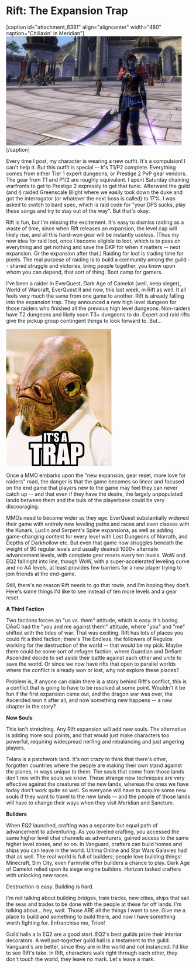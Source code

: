 # Rift: The Expansion Trap

[caption id="attachment\_6381" align="aligncenter" width="480" caption="Chillaxin' in Meridian"][![](../uploads/2011/06/rift-2011-06-12-10-12-29-41-480x298.jpg "Chillaxin' in Meridian")](../uploads/2011/06/rift-2011-06-12-10-12-29-41.jpg)[/caption]

Every time I post, my character is wearing a new outfit. It's a compulsion! I can't help it. But this outfit is special -- it's T1/P2 complete. Everything comes from either Tier 1 expert dungeons, or Prestige 2 PvP gear vendors. The gear from T1 and P1/2 are roughly equivalent. I spent Saturday chaining warfronts to get to Prestige 2 expressly to get that tunic. Afterward the guild (and I) raided Greenscale Blight where we easily took down the duke and got the interrogator (or whatever the next boss is called) to 17%. I was asked to switch to bard spec, which is raid code for "your DPS sucks, play these songs and try to stay out of the way". But that's okay.

Rift is fun, but I'm missing the excitement. It's easy to dismiss raiding as a waste of time, since when Rift releases an expansion, the level cap will likely rise, and all this hard-won gear will be instantly useless. (Thus my new idea for raid loot, once I become eligible to loot, which is to pass on everything and get nothing and save the DKP for when it matters -- next expansion. Or the expansion after that.) Raiding for loot is trading time for pixels. The real purpose of raiding is to build a community among the guild -- shared struggle and victories, bring people together, you know upon whom you can depend, that sort of thing. Boot camp for gamers.

I've been a raider in EverQuest, Dark Age of Camelot (well, keep sieger), World of Warcraft, EverQuest II and now, this last week, in Rift as well. It all feels very much the same from one game to another. Rift is already falling into the expansion trap. They announced a new high level dungeon for those raiders who finished all the previous high level dungeons. Non-raiders have T2 dungeons and likely soon T3+ dungeons to do. Expert and raid rifts give the pickup group contingent things to look forward to. But...

![](../uploads/2011/06/Atrapitis.gif "It's a trap")

Once a MMO embarks upon the "new expansion, gear reset, more love for raiders" road, the danger is that the game becomes so linear and focused on the end game that players new to the game may feel they can never catch up -- and that even if they have the desire, the largely unpopulated lands between them and the bulk of the playerbase could be very discouraging.

MMOs need to become wider as they age. EverQuest substantially widened their game with entirely new leveling paths and races and even classes with the Kunark, Luclin and Serpent's Spine expansions, as well as adding game-changing content for every level with Lost Dungeons of Norrath, and Depths of Darkhollow etc. But even that game now struggles beneath the weight of 90 regular levels and usually desired 1000+ alternate advancement levels, with complete gear resets every ten levels. WoW and EQ2 fall right into line, though WoW, with a super-accelerated leveling curve and no AA levels, at least provides few barriers for a new player trying to join friends at the end-game.

Still, there's no reason Rift needs to go that route, and I'm hoping they don't. Here's some things I'd like to see instead of ten more levels and a gear reset.

**A Third Faction**

Two factions forces an "us vs. them" attitude, which is easy. It's boring. DAoC had the "you and me against them!" attitude, where "you" and "me" shifted with the tides of war. That was exciting. Rift has lots of places you could fit a third faction; there's The Endless, the followers of Regulos working for the destruction of the world -- that would be my pick. Maybe there could be some sort of refugee faction, where Guardian and Defiant Ascended decide to set aside their battle against each other and unite to save the world. Or since we now have rifts that open to parallel worlds where the conflict is already won or lost, why not explore these places?

Problem is, if anyone can claim there is a story behind Rift's conflict, this is a conflict that is going to have to be resolved at some point. Wouldn't it be fun if the first expansion came out, and the dragon war was over, the Ascended won it after all, and now something new happens -- a new chapter in the story?

**New Souls**

This isn't stretching. Any Rift expansion will add new souls. The alternative is adding more soul points, and that would just make characters too powerful, requiring widespread nerfing and rebalancing and just angering players.

Telara is a patchwork land. It's not crazy to think that there's other, forgotten countries where the people are making their own stand against the planes, in ways unique to them. The souls that come from those lands don't mix with the souls we know. These strange new techniques are very effective against the creatures of the new lands, whereas the ones we have today don't work quite so well. So everyone will have to acquire some new souls if they want to travel to the new lands -- and the people of those lands will have to change their ways when they visit Meridian and Sanctum.

**Builders**

When EQ2 launched, crafting was a separate but equal path of advancement to adventuring. As you leveled crafting, you accessed the same higher level chat channels as adventurers, gained access to the same higher level zones, and so on. In Vanguard, crafters can build homes and ships you can leave in the world. Ultima Online and Star Wars Galaxies had that as well. The real world is full of builders; people love building things! Minecraft, Sim City, even Farmville offer builders a chance to play. Dark Age of Camelot relied upon its siege engine builders. Horizon tasked crafters with unlocking new races.

Destruction is easy. Building is hard.

I'm not talking about building bridges, train tracks, new cities, ships that sail the seas and trades to be done with the people at these far off lands. I'm talking about... hey, wait. Those ARE all the things I want to see. Give me a place to build and something to build there, and now I have something worth fighting for. Enfranchise me, Trion!

Guild halls a la EQ2 are a good start. EQ2's best guilds prize their interior decorators. A well put-together guild hall is a testament to the guild. Vanguard's are better, since they are in the world and not instanced. I'd like to see Rift's take. In Rift, characters walk right through each other, they don't touch the world, they leave no mark. Let's leave a mark.


